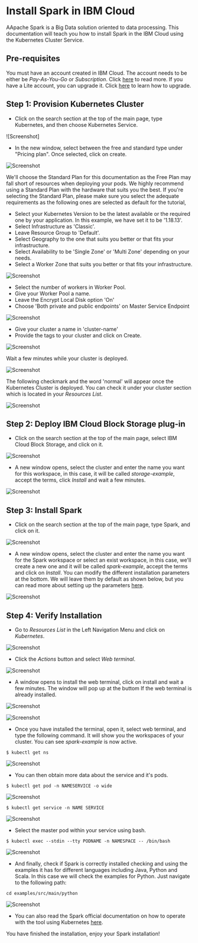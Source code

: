 # Install Spark in IBM Cloud

AApache Spark is a Big Data solution oriented to data processing. This documentation will teach you how to install Spark in the IBM Cloud using the Kubernetes Cluster Service.

## Pre-requisites

You must have an account created in IBM Cloud. The account needs to be either be *Pay-As-You-Go* or *Subscription*. Click [here](https://cloud.ibm.com/docs/account?topic=account-accounts "here") to read more.
If you have a Lite account, you can upgrade it. Click [here](https://cloud.ibm.com/docs/account?topic=account-account-getting-started#account-gs-upgrade "here") to learn how to upgrade.

## Step 1: Provision Kubernetes Cluster

* Click on the search section at the top of the main page, type Kubernetes, and then choose Kubernetes Service.

![Screenshot][](Kubernetes1.PNG)

* In the new window, select between the free and standard type under "Pricing plan". Once selected, click on create.

![Screenshot](KubernetesPaid1.PNG)

We'll choose the Standard Plan for this documentation as the Free Plan may fall short of resources when deploying your pods. We highly recommend using a Standard Plan with the hardware that suits you the best. If you're selecting the Standard Plan, please make sure you select the adequate requirements as the following ones are selected as default for the tutorial,

* Select your Kubernetes Version to be the latest available or the required one by your application. In this example, we have set it to be '1.18.13'.
* Select Infrastructure as 'Classic'.
* Leave Resource Group to 'Default'.
* Select Geography to the one that suits you better or that fits your infrastructure.
* Select Availability to be 'Single Zone' or 'Multi Zone' depending on your needs.
* Select a Worker Zone that suits you better or that fits your infrastructure.

![Screenshot](KubernetesPaid2.PNG)

* Select the number of workers in Worker Pool.
* Give your Worker Pool a name.
* Leave the Encrypt Local Disk option 'On'
* Choose 'Both private and public endpoints' on Master Service Endpoint

![Screenshot](KubernetesPaid4.PNG)

* Give your cluster a name in 'cluster-name'
* Provide the tags to your cluster and click on Create.

![Screenshot](KubernetesPaid5.PNG)

Wait a few minutes while your cluster is deployed.

![Screenshot](KubernetesPaid3.PNG)

The following checkmark and the word 'normal' will appear once the Kubernetes Cluster is deployed. You can check it under your cluster section which is located in your *Resources List*.

![Screenshot](KubernetesPaid6.PNG)


## Step 2:  Deploy IBM Cloud Block Storage plug-in

* Click on the search section at the top of the main page, select IBM Cloud Block Storage, and click on it.

![Screenshot](StoragePaid1.PNG)

* A new window opens, select the cluster and enter the name you want for this workspace, in this case, it will be called _storage-example_, accept the terms, click *Install* and wait a few minutes.

![Screenshot](StoragePaid2.PNG)


## Step 3: Install Spark

* Click on the search section at the top of the main page, type Spark, and click on it.

![Screenshot](Spark1.PNG)

* A new window opens, select the cluster and enter the name you want for the Spark workspace or select an exist workspace, in this case, we'll create a new one and it will be called _spark-example_, accept the terms and click on *Install*. You can modify the different installation parameters at the bottom. We will leave them by default as shown below, but you can read more about setting up the parameters [here](https://cloud.ibm.com/catalog/content/spark#about "here").

![Screenshot](Spark2.PNG)


## Step 4: Verify Installation

* Go to *Resources List* in the Left Navigation Menu and click on *Kubernetes*.

![Screenshot](test1.png)

* Click the *Actions* button and select *Web terminal*.

![Screenshot](test2.PNG)

* A window opens to install the web terminal, click on install and wait a few minutes. The window will pop up at the buttom If the web terminal is already installed.

![Screenshot](test3.PNG)

![Screenshot](test7.PNG)

* Once you have installed the terminal, open it, select web terminal, and type the following command. It will show you the workspaces of your cluster. You can see *spark-example* is now active.

`$ kubectl get ns`

![Screenshot](testspark1.PNG)

* You can then obtain more data about the service and it's pods.

`$ kubectl get pod -n NAMESERVICE -o wide`

![Screenshot](testspark2.PNG)

`$ kubectl get service -n NAME SERVICE`

![Screenshot](testspark3.PNG)

* Select the master pod within your service using bash.

`$ kubectl exec --stdin --tty PODNAME -n NAMESPACE -- /bin/bash`

![Screenshot](testspark4.PNG)

* And finally, check if Spark is correctly installed checking and using the examples it has for different languages including Java, Python and Scala. In this case we will check the examples for Python. Just navigate to the following path:

`cd examples/src/main/python `

![Screenshot](testspark5.PNG)

* You can also read the Spark official documentation on how to operate with the tool using Kubernetes [here](https://spark.apache.org/docs/latest/running-on-kubernetes.html "here").

You have finished the installation, enjoy your Spark installation!

